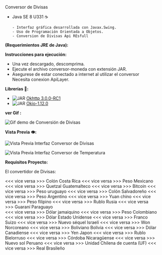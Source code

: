 Conversor de Divisas
   - Java SE 8 U331 ☕
            
         - Interfaz gráfica desarrollada con Javax.Swing.
         - Uso de Programación Orientada a Objetos.
         - Conversion de Divisas Api REsfull
  

**(Requerimientos JRE de Java):**

**Instrucciones para ejecución:**

  - Una vez descargado, descomprima.
  - Ejecute el archivo conversor-moneda con extensión JAR.
  - Asegurese de estar conectado a internet al utilizar el conversor Necesita conexion ApiLayer.


**Librerías 📖:**
   
   - ![JAR](https://img.shields.io/badge/OkHttp--3.0.0--RC1-JAR-blue) <a href="https://repo1.maven.org/maven2/com/squareup/okhttp3/okhttp/3.0.0-RC1/okhttp-3.0.0-RC1.jar">Okhttp 3.0.0-RC1</a>
   - ![JAR](https://img.shields.io/badge/Okio--1.12.0-JAR-blue) <a href="https://repo1.maven.org/maven2/com/squareup/okio/okio/1.12.0/okio-1.12.0.jar">Okio-1.12.0</a>

**ver Gif :**

![Gif demo de Conversión de Divisas](https://)

**Vista Previa 👁️:**

![Vista Previa Interfaz Conversor de Divisas](https://)

![Vista Previa Interfaz Conversor de Temperatura](https://)

**Requisitos Proyecto:**

El convertidor de Divisas:

<<< vice versa >>> Colón Costa Rica 
<<< vice versa >>> Peso Mexicano 
<<< vice versa >>> Quetzal Guatemalteco 
<<< vice versa >>> Bitcoin 
<<< vice versa >>> Peso uruguayo 
<<< vice versa >>> Colón Salvadoreño 
<<< vice versa >>> Peso Argentino 
<<< vice versa >>> Yuan chino 
<<< vice versa >>> Peso filipino 
<<< vice versa >>> Rublo Rusia 
<<< vice versa >>> Guaraní Paraguayo  
<<< vice versa >>> Dólar jamaiquino 
<<< vice versa >>> Peso Colombiano 
<<< vice versa >>> Dólar Estado Unidense 
<<< vice versa >>> Franco Suizo 
<<< vice versa >>> Nuevo séquel Israelí 
<<< vice versa >>> Won Norcoreano 
<<< vice versa >>> Boliviano Bolivia 
<<< vice versa >>> Dólar Canadiense 
<<< vice versa >>> Yen Japon 
<<< vice versa >>> Rublo Bielorruso 
<<< vice versa >>> Córdoba Nicaragüense 
<<< vice versa >>> Nuevo sol Peruano 
<<< vice versa >>> Unidad Chilena de cuenta (UF) 
<<< vice versa >>> Real Brasileño

